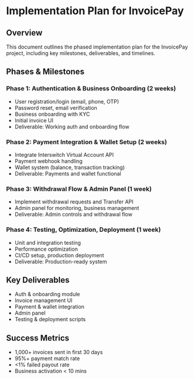 # Implementation Plan for InvoicePay

## Overview
This document outlines the phased implementation plan for the InvoicePay project, including key milestones, deliverables, and timelines.

## Phases & Milestones

### Phase 1: Authentication & Business Onboarding (2 weeks)
- User registration/login (email, phone, OTP)
- Password reset, email verification
- Business onboarding with KYC
- Initial invoice UI
- Deliverable: Working auth and onboarding flow

### Phase 2: Payment Integration & Wallet Setup (2 weeks)
- Integrate Interswitch Virtual Account API
- Payment webhook handling
- Wallet system (balance, transaction tracking)
- Deliverable: Payments and wallet functional

### Phase 3: Withdrawal Flow & Admin Panel (1 week)
- Implement withdrawal requests and Transfer API
- Admin panel for monitoring, business management
- Deliverable: Admin controls and withdrawal flow

### Phase 4: Testing, Optimization, Deployment (1 week)
- Unit and integration testing
- Performance optimization
- CI/CD setup, production deployment
- Deliverable: Production-ready system

## Key Deliverables
- Auth & onboarding module
- Invoice management UI
- Payment & wallet integration
- Admin panel
- Testing & deployment scripts

## Success Metrics
- 1,000+ invoices sent in first 30 days
- 95%+ payment match rate
- <1% failed payout rate
- Business activation < 10 mins 